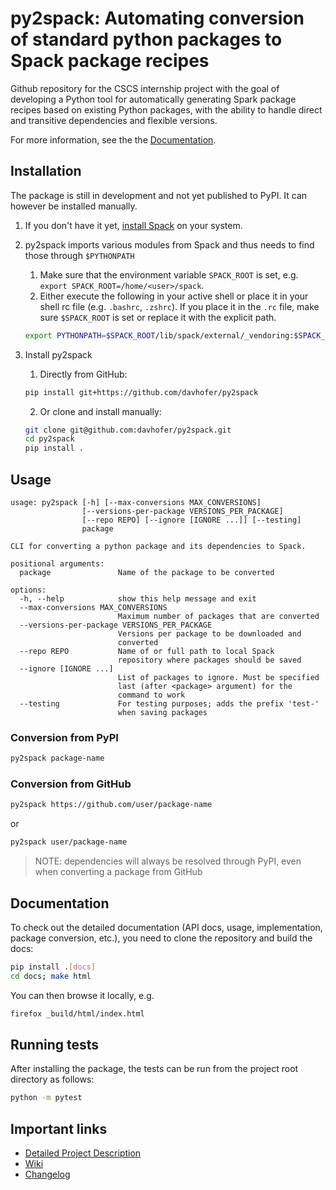 # py2spack: Automating conversion of standard python packages to Spack package recipes

Github repository for the CSCS internship project with the goal of developing a Python tool for automatically generating Spark package recipes based on existing Python packages, with the ability to handle direct and transitive dependencies and flexible versions.

For more information, see the the [Documentation](#Documentation).

## Installation

The package is still in development and not yet published to PyPI. It can however be installed manually.

1. If you don't have it yet, [install Spack](https://spack.readthedocs.io/en/latest/getting_started.html) on your system.
2. py2spack imports various modules from Spack and thus needs to find those through `$PYTHONPATH`

   1. Make sure that the environment variable `SPACK_ROOT` is set, e.g. `export SPACK_ROOT=/home/<user>/spack`.
   2. Either execute the following in your active shell or place it in your shell rc file (e.g. `.bashrc`, `.zshrc`). If you place it in the `.rc` file, make sure `$SPACK_ROOT` is set or replace it with the explicit path.

   ```bash
   export PYTHONPATH=$SPACK_ROOT/lib/spack/external/_vendoring:$SPACK_ROOT/lib/spack/external:$SPACK_ROOT/lib/spack:$PYTHONPATH
   ```

3. Install py2spack
   1. Directly from GitHub:
   ```bash
   pip install git+https://github.com/davhofer/py2spack
   ```
   2. Or clone and install manually:
   ```bash
   git clone git@github.com:davhofer/py2spack.git
   cd py2spack
   pip install .
   ```

## Usage

```
usage: py2spack [-h] [--max-conversions MAX_CONVERSIONS]
                [--versions-per-package VERSIONS_PER_PACKAGE]
                [--repo REPO] [--ignore [IGNORE ...]] [--testing]
                package

CLI for converting a python package and its dependencies to Spack.

positional arguments:
  package               Name of the package to be converted

options:
  -h, --help            show this help message and exit
  --max-conversions MAX_CONVERSIONS
                        Maximum number of packages that are converted
  --versions-per-package VERSIONS_PER_PACKAGE
                        Versions per package to be downloaded and
                        converted
  --repo REPO           Name of or full path to local Spack
                        repository where packages should be saved
  --ignore [IGNORE ...]
                        List of packages to ignore. Must be specified
                        last (after <package> argument) for the
                        command to work
  --testing             For testing purposes; adds the prefix 'test-'
                        when saving packages
```

### Conversion from PyPI

```bash
py2spack package-name
```

### Conversion from GitHub

```bash
py2spack https://github.com/user/package-name
```

or

```bash
py2spack user/package-name
```

> NOTE: dependencies will always be resolved through PyPI, even when converting a package from GitHub

## Documentation

To check out the detailed documentation (API docs, usage, implementation, package conversion, etc.), you need to clone the repository and build the docs:

```bash
pip install .[docs]
cd docs; make html
```

You can then browse it locally, e.g.

```bash
firefox _build/html/index.html
```

## Running tests

After installing the package, the tests can be run from the project root directory as follows:

```bash
python -m pytest
```

## Important links

- [Detailed Project Description](<CSCS Internship Project Description.md>)
- [Wiki](https://github.com/davhofer/py2spack/wiki)
- [Changelog](CHANGELOG.md)
